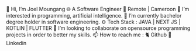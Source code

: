 👋 Hi, I’m Joel Moungang 🌐 A Software Engineer
📍 Remote | Cameroon
👀 I’m interested in programming, artificial intelligence.
🌱 I’m currently bachelor degree holder in software engineering.
⚙️ Tech Stack : JAVA  | NEXT JS | KOTLIN | FLUTTER 
💞️ I’m looking to collaborate on opensource programming  projects in order to better my skills.
📫 How to reach me :
🐈 Github
🔗 Linkedin
